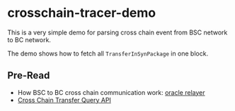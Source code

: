 # crosschain-tracer-demo

This is a very simple demo for parsing cross chain event from BSC network to BC network. 

The demo shows how to fetch all `TransferInSynPackage` in one block. 

## Pre-Read
- How BSC to BC cross chain communication work: [oracle relayer](https://docs.bnbchain.org/docs/learn/oracle-module)
- [Cross Chain Transfer Query API](https://docs.bnbchain.org/docs/learn/cross-chain-api)
